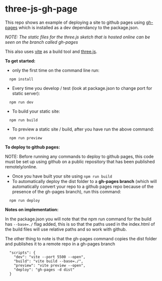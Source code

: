 # three-js-gh-page
 
This repo shows an example of deploying a site to github pages using [gh-pages](https://www.npmjs.com/package/gh-pages) which is installed as a dev dependancy to the package.json. 

_NOTE: The static files for the three.js sketch that is hosted online can be seen on the branch called gh-pages_

This also uses [vite](https://vitejs.dev/) as a build tool and [three.js](https://threejs.org/).

__To get started:__

- only the first time on the command line run:
```
  npm install 
``` 
- Every time you develop / test (look at package.json to change port for static server):
```
  npm run dev
```
- To build your static site:
```
  npm run build
```
- To preview a static site / build, after you have run the above command:
```
  npm run preview
```

__To deploy to github pages:__

NOTE: Before running any commands to deploy to github pages, this code must be set up using github on a public repository that has been published remotely/online. 

- Once you have built your site using `npm run build`
- To automatically deploy the dist folder to a __gh-pages branch__ (which will automatically convert your repo to a github pages repo because of the presence of the gh-pages branch), run this command:
```
  npm run deploy
```


__Notes on implementation:__

In the package.json you will note that the npm run command for the build has `--base=./` flag added, this is so that the paths used in the index.html of the build files will use relative paths and so work with github. 

The other thing to note is that the gh-pages command copies the dist folder and publishes it to a remote repo in a gh-pages branch
```
  "scripts": {
    "dev": "vite --port 5500 --open",
    "build": "vite build --base=./",
    "preview": "vite preview --open",
    "deploy": "gh-pages -d dist"
  }
```

